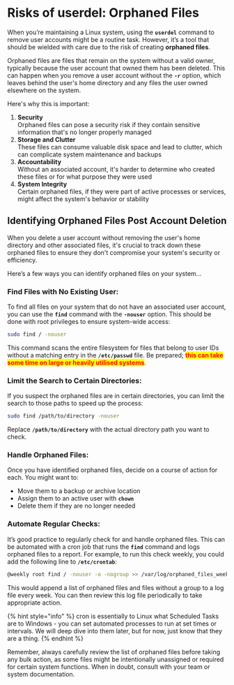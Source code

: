 # Risks of userdel: Orphaned Files

When you’re maintaining a Linux system, using the **`userdel`** command to remove user accounts might be a routine task. However, it’s a tool that should be wielded with care due to the risk of creating **orphaned files**.

Orphaned files are files that remain on the system without a valid owner, typically because the user account that owned them has been deleted. This can happen when you remove a user account without the **`-r`** option, which leaves behind the user's home directory and any files the user owned elsewhere on the system.

Here's why this is important:

1. **Security**\
   Orphaned files can pose a security risk if they contain sensitive information that's no longer properly managed
2. **Storage and Clutter**\
   These files can consume valuable disk space and lead to clutter, which can complicate system maintenance and backups
3. **Accountability**\
   Without an associated account, it's harder to determine who created these files or for what purpose they were used
4. **System Integrity**\
   Certain orphaned files, if they were part of active processes or services, might affect the system's behavior or stability



## **Identifying Orphaned Files Post Account Deletion**

When you delete a user account without removing the user's home directory and other associated files, it's crucial to track down these orphaned files to ensure they don't compromise your system's security or efficiency.

Here’s a few ways you can identify orphaned files on your system...



### **Find Files with No Existing User:**

To find all files on your system that do not have an associated user account, you can use the **`find`** command with the **`-nouser`** option. This should be done with root privileges to ensure system-wide access:

```bash
sudo find / -nouser
```

This command scans the entire filesystem for files that belong to user IDs without a matching entry in the **`/etc/passwd`** file. Be prepared; <mark style="color:red;">**this can take some time on large or heavily utilised systems**</mark>.



### **Limit the Search to Certain Directories:**

If you suspect the orphaned files are in certain directories, you can limit the search to those paths to speed up the process:

```sh
sudo find /path/to/directory -nouser
```

Replace **`/path/to/directory`** with the actual directory path you want to check.



### **Handle Orphaned Files:**

Once you have identified orphaned files, decide on a course of action for each. You might want to:

* Move them to a backup or archive location
* Assign them to an active user with **`chown`**
* Delete them if they are no longer needed



### **Automate Regular Checks:**

It’s good practice to regularly check for and handle orphaned files. This can be automated with a cron job that runs the **`find`** command and logs orphaned files to a report. For example, to run this check weekly, you could add the following line to **`/etc/crontab`**:

```sh
@weekly root find / -nouser -o -nogroup >> /var/log/orphaned_files_weekly.txt
```

This would append a list of orphaned files and files without a group to a log file every week. You can then review this log file periodically to take appropriate action.

{% hint style="info" %}
cron is essentially to Linux what Scheduled Tasks are to Windows - you can set automated processes to run at set times or intervals. We will deep dive into them later, but for now, just know that they are a thing.
{% endhint %}



Remember, always carefully review the list of orphaned files before taking any bulk action, as some files might be intentionally unassigned or required for certain system functions. When in doubt, consult with your team or system documentation.

